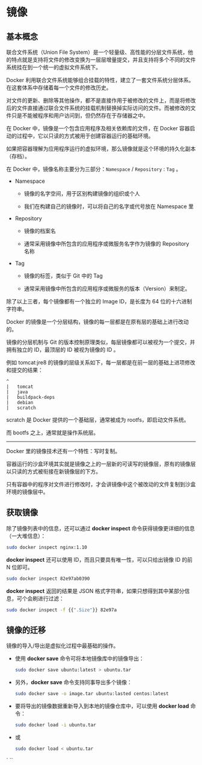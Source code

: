 # 镜像

## 基本概念

联合文件系统（Union File System）是一个轻量级、高性能的分层文件系统，他的特点就是支持将文件的修改变换为一层层增量提交，并且支持将多个不同的文件系统挂在到一个统一的虚拟文件系统下。

Docker 利用联合文件系统能够组合挂载的特性，建立了一套文件系统分层体系。在这套体系中存储着每一个文件的修改历史。

对文件的更新、删除等其他操作，都不是直接作用于被修改的文件上，而是将修改后的文件直接通过联合文件系统的挂载机制替换掉实际访问的文件。而被修改的文件只是不能被程序和用户访问到，但仍然存在于存储器之中。

在 Docker 中，镜像是一个包含应用程序及相关依赖库的文件，在 Docker 容器启动的过程中，它以只读的方式被用于创建容器运行的基础环境。

如果把容器理解为应用程序运行的虚拟环境，那么镜像就是这个环境的持久化副本（存档）。

在 Docker 中，镜像名称主要分为三部分：`Namespace` / `Repository` : `Tag` 。

- Namespace

  - 镜像的名字空间，用于区别构建镜像的组织或个人

  - 我们在构建自己的镜像时，可以将自己的名字或代号放在 Namespace 里

- Repository

  - 镜像的档案名

  - 通常采用镜像中所包含的应用程序或微服务名字作为镜像的 Repository 名称

- Tag

  - 镜像的标签，类似于 Git 中的 Tag

  - 通常采用镜像中所包含的应用程序或微服务的版本（Version）来制定。

除了以上三者，每个镜像都有一个独立的 Image ID，是长度为 64 位的十六进制字符串。

Docker 的镜像是一个分层结构，镜像的每一层都是在原有层的基础上进行改动的。

镜像的分层机制与 Git 的版本控制原理类似，每层镜像都可以被视为一个提交，并拥有独立的 ID，最顶层的 ID 被视为镜像的 ID 。


例如 tomcat:jre8 的镜像的层级关系如下，每一层都是在前一层的基础上进项修改和提交的结果：

```
^
|   tomcat
|   java
|   buildpack-deps
|   debian
|   scratch
```

scratch 是 Docker 提供的一个基础层，通常被成为 rootfs，即启动文件系统。

而 bootfs 之上，通常就是操作系统层。

---

Docker 里的镜像技术还有一个特性：写时复制。

容器运行的沙盒环境其实就是镜像之上的一层新的可读写的镜像层，原有的镜像层以只读的方式被衔接在新镜像层的下方。

只有容器中的程序对文件进行修改时，才会讲镜像中这个被改动的文件复制到沙盒环境的镜像层中。


## 获取镜像


除了镜像列表中的信息，还可以通过 **docker inspect** 命令获得镜像更详细的信息（一大堆信息）：

```sh
sudo docker inspect nginx:1.10
```

**docker inspect** 还可以使用 ID，而且只要具有唯一性，可以只给出镜像 ID 的前 N 位即可。

```sh
sudo docker inspect 82e97ab0390
```


**docker inspect** 返回的结果是 JSON 格式字符串，如果只想得到其中某部分信息，可个会刷进行过滤：

```sh
sudo docker inspect -f {{".Size"}} 82e97a
```


## 镜像的迁移

镜像的导入/导出是虚拟化过程中最基础的操作。


- 使用 **docker save** 命令可将本地镜像库中的镜像导出：

  ```sh
  sudo docker save ubuntu:latest > ubuntu.tar
  ```

- 另外，**docker save** 命令支持同事导出多个镜像：

  ```sh
  sudo docker save -o image.tar ubuntu:lasted centos:latest
  ```

- 要将导出的镜像数据重新导入到本地的镜像仓库中，可以使用 **docker load** 命令：

  ```sh
  sudo docker load -i ubuntu.tar
  ```

- 或

  ```sh
  sudo docker load < ubuntu.tar
`  ``



